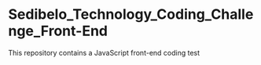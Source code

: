 # Sedibelo_Technology_Coding_Challenge_Front-End
This repository contains a JavaScript front-end coding test 
